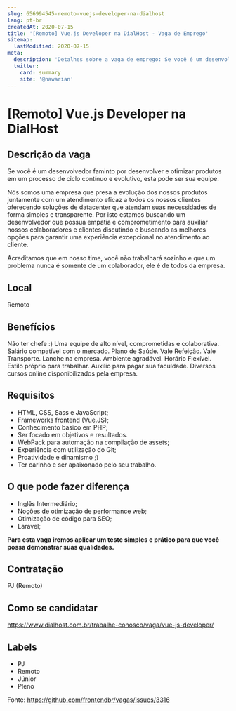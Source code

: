 ```yaml
---
slug: 656994545-remoto-vuejs-developer-na-dialhost
lang: pt-br
createdAt: 2020-07-15
title: '[Remoto] Vue.js Developer na DialHost - Vaga de Emprego'
sitemap:
  lastModified: 2020-07-15
meta:
  description: 'Detalhes sobre a vaga de emprego: Se você é um desenvolvedor faminto por desenvolver e otimizar produtos em um processo de ciclo contínuo e evolutivo, esta pode ser sua equipe. Nós somos uma empresa que presa a evolução dos nossos produtos juntamente com um atendimento eficaz a todos os nossos clientes oferecendo soluções de datacenter que atendam suas necessidades de forma simples e transparente. Por isto estamos buscando um desenvolvedor que possua empatia e comprometimento para auxiliar nossos colaboradores e clientes discutindo e buscando as melhores opções para garantir uma experiência excepcional no atendimento ao cliente.  Acreditamos que em nosso time, você não trabalhará sozinho e que um problema nunca é somente de um colaborador, ele é de todos da empresa.'
  twitter:
    card: summary
    site: '@nawarian'
---
```


# [Remoto] Vue.js Developer na DialHost

## Descrição da vaga

Se você é um desenvolvedor faminto por desenvolver e otimizar produtos em um processo de ciclo contínuo e evolutivo, esta pode ser sua equipe.

Nós somos uma empresa que presa a evolução dos nossos produtos juntamente com um atendimento eficaz a todos os nossos clientes oferecendo soluções de datacenter que atendam suas necessidades de forma simples e transparente. Por isto estamos buscando um desenvolvedor que possua empatia e comprometimento para auxiliar nossos colaboradores e clientes discutindo e buscando as melhores opções para garantir uma experiência excepcional no atendimento ao cliente. 

Acreditamos que em nosso time, você não trabalhará sozinho e que um problema nunca é somente de um colaborador, ele é de todos da empresa.

## Local

Remoto

## Benefícios

Não ter chefe :)
Uma equipe de alto nível, comprometidas e colaborativa.
Salário compatível com o mercado.
Plano de Saúde.
Vale Refeição.
Vale Transporte.
Lanche na empresa.
Ambiente agradável.
Horário Flexível.
Estilo próprio para trabalhar.
Auxilio para pagar sua faculdade.
Diversos cursos online disponibilizados pela empresa.

## Requisitos

- HTML, CSS, Sass e JavaScript;
- Frameworks frontend (Vue.JS);
- Conhecimento basico em PHP;
- Ser focado em objetivos e resultados.
- WebPack para automação na compilação de assets;
- Experiência com utilização do Git;
- Proatividade e dinamismo ;)
- Ter carinho e ser apaixonado pelo seu trabalho.

## O que pode fazer diferença

- Inglês Intermediário;
- Noções de otimização de performance web;
- Otimização de código para SEO;
- Laravel;

**Para esta vaga iremos aplicar um teste simples e prático para que você possa demonstrar suas qualidades.**

## Contratação

PJ (Remoto)

## Como se candidatar

https://www.dialhost.com.br/trabalhe-conosco/vaga/vue-js-developer/

## Labels

- PJ
- Remoto
- Júnior
- Pleno

Fonte: https://github.com/frontendbr/vagas/issues/3316